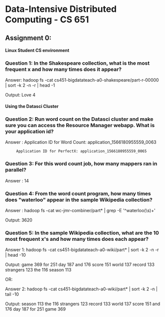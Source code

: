 # Data-Intensive Distributed Computing - CS 651

## Assignment 0: 

#### Linux Student CS environment

### Question 1: In the Shakespeare collection, what is the most frequent x and how many times does it appear?

Answer: hadoop fs -cat cs451-bigdatateach-a0-shakespeare/part-r-00000 | sort -k 2 -n -r | head -1 

Output: Love 4 

#### Using the Datasci Cluster

### Question 2: Run word count on the Datasci cluster and make sure you can access the Resource Manager webapp. What is your application id?

Answer : Application ID for Word Count: application_1566180955559_0063

         Application ID for PerfectX: application_1566180955559_0065

### Question 3: For this word count job, how many mappers ran in parallel?

Answer : 14

### Question 4: From the word count program, how many times does "waterloo" appear in the sample Wikipedia collection?

Answer : hadoop fs -cat wc-jmr-combiner/part* | grep -E '^waterloo(\s)+'

Output: 3620

### Question 5: In the sample Wikipedia collection, what are the 10 most frequent x's and how many times does each appear?

Answer 1: hadoop fs -cat cs451-bigdatateach-a0-wiki/part* | sort -k 2 -n -r | head -10

Output:
game	369
for	251
day	187
and	176
score	151
world	137
record	133
strangers	123
the	116
season	113

OR:

Answer 2: hadoop fs -cat cs451-bigdatateach-a0-wiki/part* | sort -k 2 -n | tail -10

Output: 
season	113
the	116
strangers	123
record	133
world	137
score	151
and	176
day	187
for	251
game	369
